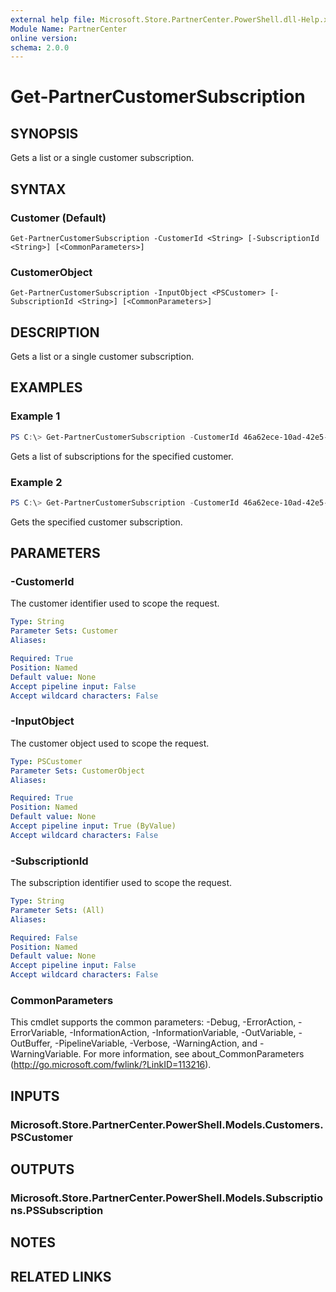 ```yaml
---
external help file: Microsoft.Store.PartnerCenter.PowerShell.dll-Help.xml
Module Name: PartnerCenter
online version:
schema: 2.0.0
---
```


# Get-PartnerCustomerSubscription

## SYNOPSIS
Gets a list or a single customer subscription.

## SYNTAX

### Customer (Default)
```
Get-PartnerCustomerSubscription -CustomerId <String> [-SubscriptionId <String>] [<CommonParameters>]
```

### CustomerObject
```
Get-PartnerCustomerSubscription -InputObject <PSCustomer> [-SubscriptionId <String>] [<CommonParameters>]
```

## DESCRIPTION
Gets a list or a single customer subscription.

## EXAMPLES

### Example 1
```powershell
PS C:\> Get-PartnerCustomerSubscription -CustomerId 46a62ece-10ad-42e5-b3f1-b2ed53e6fc08
```

Gets a list of subscriptions for the specified customer.

### Example 2
```powershell
PS C:\> Get-PartnerCustomerSubscription -CustomerId 46a62ece-10ad-42e5-b3f1-b2ed53e6fc08 -SubscriptionId a2138cdf-769e-45d3-b957-ae9864b82bf6
```

Gets the specified customer subscription.

## PARAMETERS

### -CustomerId
The customer identifier used to scope the request.

```yaml
Type: String
Parameter Sets: Customer
Aliases:

Required: True
Position: Named
Default value: None
Accept pipeline input: False
Accept wildcard characters: False
```

### -InputObject
The customer object used to scope the request.

```yaml
Type: PSCustomer
Parameter Sets: CustomerObject
Aliases:

Required: True
Position: Named
Default value: None
Accept pipeline input: True (ByValue)
Accept wildcard characters: False
```

### -SubscriptionId
The subscription identifier used to scope the request.

```yaml
Type: String
Parameter Sets: (All)
Aliases:

Required: False
Position: Named
Default value: None
Accept pipeline input: False
Accept wildcard characters: False
```

### CommonParameters
This cmdlet supports the common parameters: -Debug, -ErrorAction, -ErrorVariable, -InformationAction, -InformationVariable, -OutVariable, -OutBuffer, -PipelineVariable, -Verbose, -WarningAction, and -WarningVariable. For more information, see about_CommonParameters (http://go.microsoft.com/fwlink/?LinkID=113216).

## INPUTS

### Microsoft.Store.PartnerCenter.PowerShell.Models.Customers.PSCustomer

## OUTPUTS

### Microsoft.Store.PartnerCenter.PowerShell.Models.Subscriptions.PSSubscription

## NOTES

## RELATED LINKS
